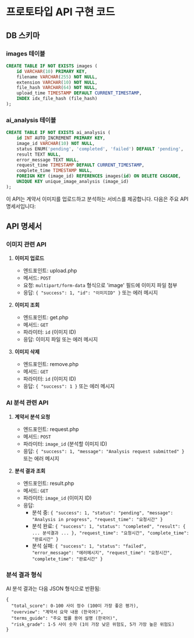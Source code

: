 # 프로토타입 API 구현 코드


## DB 스키마

### images 테이블

```sql
CREATE TABLE IF NOT EXISTS images (
    id VARCHAR(10) PRIMARY KEY,
    filename VARCHAR(255) NOT NULL,
    extension VARCHAR(10) NOT NULL,
    file_hash VARCHAR(64) NOT NULL,
    upload_time TIMESTAMP DEFAULT CURRENT_TIMESTAMP,
    INDEX idx_file_hash (file_hash)
);
```

### ai_analysis 테이블

```sql
CREATE TABLE IF NOT EXISTS ai_analysis (
    id INT AUTO_INCREMENT PRIMARY KEY,
    image_id VARCHAR(10) NOT NULL,
    status ENUM('pending', 'completed', 'failed') DEFAULT 'pending',
    result TEXT NULL,
    error_message TEXT NULL,
    request_time TIMESTAMP DEFAULT CURRENT_TIMESTAMP,
    complete_time TIMESTAMP NULL,
    FOREIGN KEY (image_id) REFERENCES images(id) ON DELETE CASCADE,
    UNIQUE KEY unique_image_analysis (image_id)
);
```

이 API는 계약서 이미지를 업로드하고 분석하는 서비스를 제공합니다. 다음은 주요 API 명세서입니다:

## API 명세서

### 이미지 관련 API
1. **이미지 업로드**
   - 엔드포인트: upload.php
   - 메서드: `POST`
   - 요청: `multipart/form-data` 형식으로 'image' 필드에 이미지 파일 첨부
   - 응답: `{ "success": 1, "id": "이미지ID" }` 또는 에러 메시지

2. **이미지 조회**
   - 엔드포인트: get.php
   - 메서드: `GET`
   - 파라미터: `id` (이미지 ID)
   - 응답: 이미지 파일 또는 에러 메시지

3. **이미지 삭제**
   - 엔드포인트: remove.php
   - 메서드: `GET`
   - 파라미터: `id` (이미지 ID)
   - 응답: `{ "success": 1 }` 또는 에러 메시지

### AI 분석 관련 API
1. **계약서 분석 요청**
   - 엔드포인트: request.php
   - 메서드: `POST`
   - 파라미터: `image_id` (분석할 이미지 ID)
   - 응답: `{ "success": 1, "message": "Analysis request submitted" }` 또는 에러 메시지

2. **분석 결과 조회**
   - 엔드포인트: result.php
   - 메서드: `GET`
   - 파라미터: `image_id` (이미지 ID)
   - 응답: 
     - 분석 중: `{ "success": 1, "status": "pending", "message": "Analysis in progress", "request_time": "요청시간" }`
     - 분석 완료: `{ "success": 1, "status": "completed", "result": { ... 분석결과 ... }, "request_time": "요청시간", "complete_time": "완료시간" }`
     - 분석 실패: `{ "success": 1, "status": "failed", "error_message": "에러메시지", "request_time": "요청시간", "complete_time": "완료시간" }`

### 분석 결과 형식
AI 분석 결과는 다음 JSON 형식으로 반환됨:
```
{
  "total_score": 0-100 사이 정수 (100이 가장 좋은 평가),
  "overview": "계약서 요약 내용 (한국어)",
  "terms_guide": "주요 법률 용어 설명 (한국어)",
  "risk_grade": 1-5 사이 숫자 (1이 가장 낮은 위험도, 5가 가장 높은 위험도)
}
```
